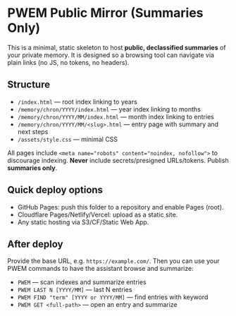 # PWEM Public Mirror (Summaries Only)

This is a minimal, static skeleton to host **public, declassified summaries** of your private memory.
It is designed so a browsing tool can navigate via plain links (no JS, no tokens, no headers).

## Structure
- `/index.html` — root index linking to years
- `/memory/chron/YYYY/index.html` — year index linking to months
- `/memory/chron/YYYY/MM/index.html` — month index linking to entries
- `/memory/chron/YYYY/MM/<slug>.html` — entry page with summary and next steps
- `/assets/style.css` — minimal CSS

All pages include `<meta name="robots" content="noindex, nofollow">` to discourage indexing.
**Never** include secrets/presigned URLs/tokens. Publish **summaries only**.

## Quick deploy options
- GitHub Pages: push this folder to a repository and enable Pages (root).  
- Cloudflare Pages/Netlify/Vercel: upload as a static site.  
- Any static hosting via S3/CF/Static Web App.

## After deploy
Provide the base URL, e.g. `https://example.com/`.
Then you can use your PWEM commands to have the assistant browse and summarize:
- `PWEM` — scan indexes and summarize entries
- `PWEM LAST N [YYYY/MM]` — last N entries
- `PWEM FIND "term" [YYYY or YYYY/MM]` — find entries with keyword
- `PWEM GET <full-path>` — open an entry and summarize
